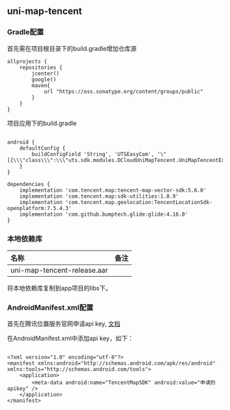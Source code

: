 ## uni-map-tencent


### Gradle配置

首先需在项目根目录下的build.gradle增加仓库源

```
allprojects {
	repositories {
		jcenter()
		google()
        maven{
            url "https://oss.sonatype.org/content/groups/public"
        }
	}
}
```

项目应用下的build.gradle

```

android {
    defaultConfig {
        buildConfigField 'String', 'UTSEasyCom', '\"[{\\\"class\\\":\\\"uts.sdk.modules.DCloudUniMapTencent.UniMapTencentExtApiComponentsRegister\\\",\\\"method\\\":\\\"register\\\"}]\"'
    }
}

dependencies {
    implementation 'com.tencent.map:tencent-map-vector-sdk:5.6.0'
    implementation 'com.tencent.map:sdk-utilities:1.0.9'
    implementation 'com.tencent.map.geolocation:TencentLocationSdk-openplatform:7.5.4.3'
    implementation 'com.github.bumptech.glide:glide:4.16.0'
}
```

### 本地依赖库

|名称                   |备注|
|:--				    |:--|
|uni-map-tencent-release.aar   ||

将本地依赖库复制到app项目的libs下。


### AndroidManifest.xml配置

首先在腾讯位置服务官网申请api key, [文档](https://lbs.qq.com/mobile/androidMapSDK/developerGuide/getKey)

在AndroidManifest.xml中添加api key，如下：

```

<?xml version="1.0" encoding="utf-8"?>
<manifest xmlns:android="http://schemas.android.com/apk/res/android" xmlns:tools="http://schemas.android.com/tools">
	<application>
		<meta-data android:name="TencentMapSDK" android:value="申请的apikey" />
	</application>
</manifest>

```


